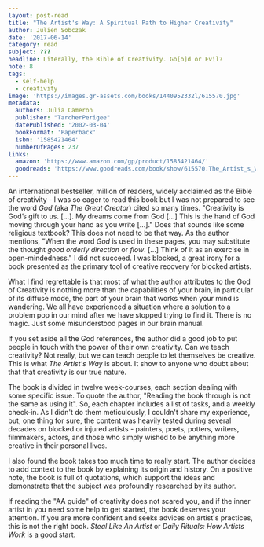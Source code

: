 ```yaml
---
layout: post-read
title: "The Artist's Way: A Spiritual Path to Higher Creativity"
author: Julien Sobczak
date: '2017-06-14'
category: read
subject: ???
headline: Literally, the Bible of Creativity. Go[o]d or Evil?
note: 8
tags:
  - self-help
  - creativity
image: 'https://images.gr-assets.com/books/1440952332l/615570.jpg'
metadata:
  authors: Julia Cameron
  publisher: "TarcherPerigee"
  datePublished: '2002-03-04'
  bookFormat: 'Paperback'
  isbn: '1585421464'
  numberOfPages: 237
links:
  amazon: 'https://www.amazon.com/gp/product/1585421464/'
  goodreads: 'https://www.goodreads.com/book/show/615570.The_Artist_s_Way'
---
```



An international bestseller, million of readers, widely acclaimed as the Bible of creativity - I was so eager to read this book but I was not prepared to see the word *God* (aka *The Great Creator*) cited so many times. "Creativity is God’s gift to us. [...]. My dreams come from God [...] This is the hand of God moving through your hand as you write [...]." Does that sounds like some religious textbook? This does not need to be that way. As the author mentions, "When the word *God* is used in these pages, you may substitute the thought *good orderly direction* or *flow*. [...] Think of it as an exercise in open-mindedness." I did not succeed. I was blocked, a great irony for a book presented as the primary tool of creative recovery for blocked artists.

What I find regrettable is that most of what the author attributes to the God of Creativity is nothing more than the capabilities of your brain, in particular of its diffuse mode, the part of your brain that works when your mind is wandering. We all have experienced a situation where a solution to a problem pop in our mind after we have stopped trying to find it. There is no magic. Just some misunderstood pages in our brain manual.

If you set aside all the God references, the author did a good job to put people in touch with the power of their own creativity. Can we teach creativity? Not really, but we can teach people to let themselves be creative. This is what *The Artist's Way* is about. It show to anyone who doubt about that that creativity is our true nature.

The book is divided in twelve week-courses, each section dealing with some specific issue. To quote the author, "Reading the book through is not the same as using it". So, each chapter includes a list of tasks, and a weekly check-in. As I didn't do them meticulously, I couldn't share my experience, but, one thing for sure, the content was heavily tested during several decades on blocked or injured artists - painters, poets, potters, writers, filmmakers, actors, and those who simply wished to be anything more creative in their personal lives.

I also found the book takes too much time to really start. The author decides to add context to the book by explaining its origin and history. On a positive note, the book is full of quotations, which support the ideas and demonstrate that the subject was profoundly researched by its author.

If reading the "AA guide" of creativity does not scared you, and if the inner artist in you need some help to get started, the book deserves your attention. If you are more confident and seeks advices on artist's practices, this is not the right book. *Steal Like An Artist* or *Daily Rituals: How Artists Work* is a good start.  
